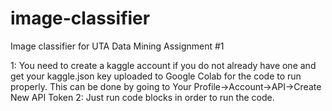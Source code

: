 # image-classifier
Image classifier for UTA Data Mining Assignment #1

1: You need to create a kaggle account if you do not already have one and get your kaggle.json key uploaded to Google Colab for the code to run properly.
  This can be done by going to Your Profile->Account->API->Create New API Token
2: Just run code blocks in order to run the code.
